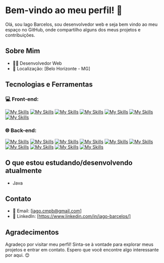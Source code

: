 # Bem-vindo ao meu perfil! 👋

Olá, sou Iago Barcelos, sou desenvolvedor web e seja bem vindo ao meu espaço no GitHub, onde compartilho alguns dos meus projetos e contribuições.

## Sobre Mim
- 👨‍💻 Desenvolvedor Web
- 📍 Localização: [Belo Horizonte - MG]

## Tecnologias e Ferramentas
<h3>💻 Front-end:</h3>

 [![My Skills](https://skillicons.dev/icons?i=html)](https://skillicons.dev)
 [![My Skills](https://skillicons.dev/icons?i=css)](https://skillicons.dev)
 [![My Skills](https://skillicons.dev/icons?i=javascript)](https://skillicons.dev)
 [![My Skills](https://skillicons.dev/icons?i=typescript)](https://skillicons.dev)
 [![My Skills](https://skillicons.dev/icons?i=react)](https://skillicons.dev)
 [![My Skills](https://skillicons.dev/icons?i=redux)](https://skillicons.dev)
 [![My Skills](https://skillicons.dev/icons?i=git)](https://skillicons.dev)

<h3>🌐 Back-end:</h3>

 [![My Skills](https://skillicons.dev/icons?i=docker)](https://skillicons.dev)
 [![My Skills](https://skillicons.dev/icons?i=mysql)](https://skillicons.dev)
 [![My Skills](https://skillicons.dev/icons?i=java)](https://skillicons.dev)
 [![My Skills](https://skillicons.dev/icons?i=spring)](https://skillicons.dev)
 [![My Skills](https://skillicons.dev/icons?i=hibernate)](https://skillicons.dev)
 [![My Skills](https://skillicons.dev/icons?i=cs)](https://skillicons.dev)
 [![My Skills](https://skillicons.dev/icons?i=typescript)](https://skillicons.dev)
 [![My Skills](https://skillicons.dev/icons?i=nodejs)](https://skillicons.dev)
 [![My Skills](https://skillicons.dev/icons?i=express)](https://skillicons.dev)
 [![My Skills](https://skillicons.dev/icons?i=sequelize)](https://skillicons.dev)



## O que estou estudando/desenvolvendo atualmente
- Java

## Contato
- 📧 Email: [iago.cmpb@gmail.com]
- 💼 LinkedIn: [https://www.linkedin.com/in/iago-barcelos/]

## Agradecimentos
Agradeço por visitar meu perfil! Sinta-se à vontade para explorar meus projetos e entrar em contato. Espero que você encontre algo interessante por aqui. 😊
